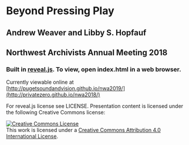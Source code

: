 # Beyond Pressing Play

## Andrew Weaver and Libby S. Hopfauf

## Northwest Archivists Annual Meeting 2018


### Built in [reveal.js](https://github.com/hakimel/reveal.js/). To view, open index.html in a web browser.

Currently viewable online at [http://pugetsoundandvision.github.io/nwa2019/](http://privatezero.github.io/nwa2018/)

For reveal.js license see LICENSE. Presentation content is licensed under the following Creative Commons license:

<a rel="license" href="http://creativecommons.org/licenses/by/4.0/"><img alt="Creative Commons License" style="border-width:0" src="https://i.creativecommons.org/l/by/4.0/80x15.png" /></a><br />This work is licensed under a <a rel="license" href="http://creativecommons.org/licenses/by/4.0/">Creative Commons Attribution 4.0 International License</a>.
